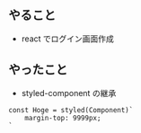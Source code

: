 ## やること

- react でログイン画面作成

## やったこと

- styled-component の継承

```
const Hoge = styled(Component)`
    margin-top: 9999px;
`
```

